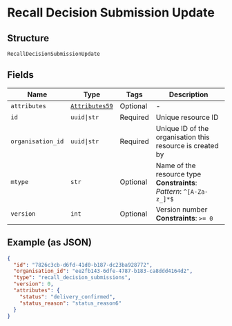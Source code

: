 
# Recall Decision Submission Update

## Structure

`RecallDecisionSubmissionUpdate`

## Fields

| Name | Type | Tags | Description |
|  --- | --- | --- | --- |
| `attributes` | [`Attributes59`](../../doc/models/attributes-59.md) | Optional | - |
| `id` | `uuid\|str` | Required | Unique resource ID |
| `organisation_id` | `uuid\|str` | Required | Unique ID of the organisation this resource is created by |
| `mtype` | `str` | Optional | Name of the resource type<br>**Constraints**: *Pattern*: `^[A-Za-z_]*$` |
| `version` | `int` | Optional | Version number<br>**Constraints**: `>= 0` |

## Example (as JSON)

```json
{
  "id": "7826c3cb-d6fd-41d0-b187-dc23ba928772",
  "organisation_id": "ee2fb143-6dfe-4787-b183-ca8ddd4164d2",
  "type": "recall_decision_submissions",
  "version": 0,
  "attributes": {
    "status": "delivery_confirmed",
    "status_reason": "status_reason6"
  }
}
```


